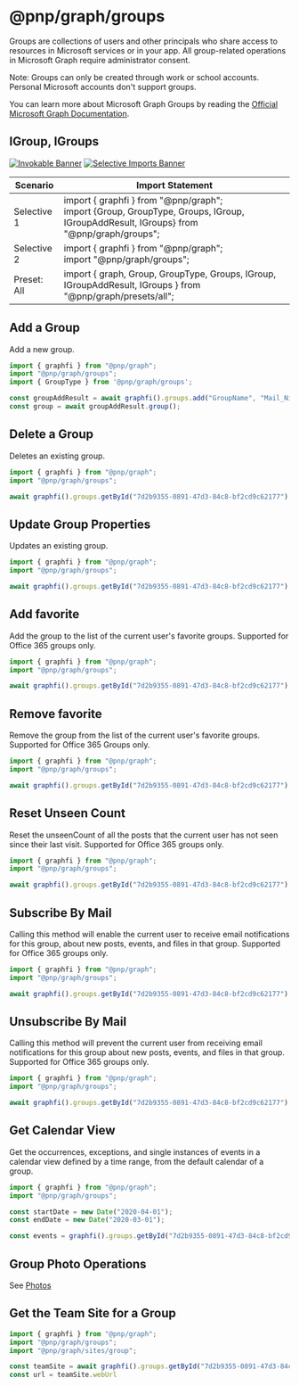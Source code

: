 # @pnp/graph/groups

Groups are collections of users and other principals who share access to resources in Microsoft services or in your app. All group-related operations in Microsoft Graph require administrator consent.

Note: Groups can only be created through work or school accounts. Personal Microsoft accounts don't support groups.

You can learn more about Microsoft Graph Groups by reading the [Official Microsoft Graph Documentation](https://docs.microsoft.com/en-us/graph/api/resources/groups-overview).

## IGroup, IGroups

[![Invokable Banner](https://img.shields.io/badge/Invokable-informational.svg)](../concepts/invokable.md) [![Selective Imports Banner](https://img.shields.io/badge/Selective%20Imports-informational.svg)](../concepts/selective-imports.md)  

|Scenario|Import Statement|
|--|--|
|Selective 1|import { graphfi } from "@pnp/graph";<br />import {Group, GroupType, Groups, IGroup, IGroupAddResult, IGroups} from "@pnp/graph/groups";|
|Selective 2|import { graphfi } from "@pnp/graph";<br />import "@pnp/graph/groups";|
|Preset: All|import { graph, Group, GroupType, Groups, IGroup, IGroupAddResult, IGroups } from "@pnp/graph/presets/all";|

## Add a Group

Add a new group.

```TypeScript
import { graphfi } from "@pnp/graph";
import "@pnp/graph/groups";
import { GroupType } from '@pnp/graph/groups';

const groupAddResult = await graphfi().groups.add("GroupName", "Mail_NickName", GroupType.Office365);
const group = await groupAddResult.group();
```

## Delete a Group

Deletes an existing group.

```TypeScript
import { graphfi } from "@pnp/graph";
import "@pnp/graph/groups";

await graphfi().groups.getById("7d2b9355-0891-47d3-84c8-bf2cd9c62177").delete();
```

## Update Group Properties

Updates an existing group.

```TypeScript
import { graphfi } from "@pnp/graph";
import "@pnp/graph/groups";

await graphfi().groups.getById("7d2b9355-0891-47d3-84c8-bf2cd9c62177").update({ displayName: newName, propertyName: updatedValue});
```

## Add favorite

Add the group to the list of the current user's favorite groups. Supported for Office 365 groups only.

```TypeScript
import { graphfi } from "@pnp/graph";
import "@pnp/graph/groups";

await graphfi().groups.getById("7d2b9355-0891-47d3-84c8-bf2cd9c62177").addFavorite();
```

## Remove favorite

Remove the group from the list of the current user's favorite groups. Supported for Office 365 Groups only.

```TypeScript
import { graphfi } from "@pnp/graph";
import "@pnp/graph/groups";

await graphfi().groups.getById("7d2b9355-0891-47d3-84c8-bf2cd9c62177").removeFavorite();
```

## Reset Unseen Count

Reset the unseenCount of all the posts that the current user has not seen since their last visit. Supported for Office 365 groups only.

```TypeScript
import { graphfi } from "@pnp/graph";
import "@pnp/graph/groups";

await graphfi().groups.getById("7d2b9355-0891-47d3-84c8-bf2cd9c62177").resetUnseenCount();
```

## Subscribe By Mail

Calling this method will enable the current user to receive email notifications for this group, about new posts, events, and files in that group. Supported for Office 365 groups only.

```TypeScript
import { graphfi } from "@pnp/graph";
import "@pnp/graph/groups";

await graphfi().groups.getById("7d2b9355-0891-47d3-84c8-bf2cd9c62177").subscribeByMail();
```

## Unsubscribe By Mail

Calling this method will prevent the current user from receiving email notifications for this group about new posts, events, and files in that group. Supported for Office 365 groups only.

```TypeScript
import { graphfi } from "@pnp/graph";
import "@pnp/graph/groups";

await graphfi().groups.getById("7d2b9355-0891-47d3-84c8-bf2cd9c62177").unsubscribeByMail();
```

## Get Calendar View

Get the occurrences, exceptions, and single instances of events in a calendar view defined by a time range, from the default calendar of a group.

```TypeScript
import { graphfi } from "@pnp/graph";
import "@pnp/graph/groups";

const startDate = new Date("2020-04-01");
const endDate = new Date("2020-03-01");

const events = graphfi().groups.getById("7d2b9355-0891-47d3-84c8-bf2cd9c62177").getCalendarView(startDate, endDate);
```

## Group Photo Operations

See [Photos](./photos.md)

## Get the Team Site for a Group

```TypeScript
import { graphfi } from "@pnp/graph";
import "@pnp/graph/groups";
import "@pnp/graph/sites/group";

const teamSite = await graphfi().groups.getById("7d2b9355-0891-47d3-84c8-bf2cd9c62177").sites.root();
const url = teamSite.webUrl
```
